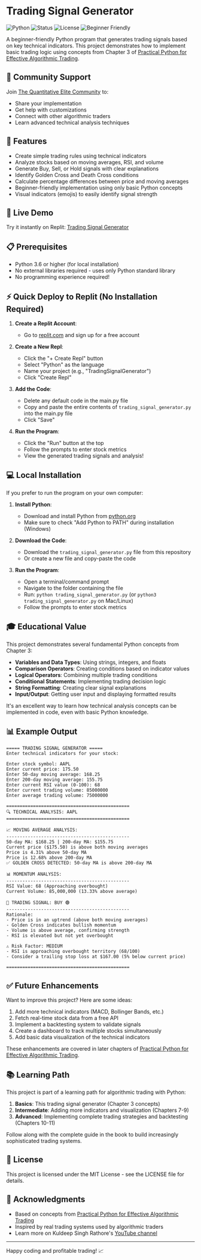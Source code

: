 # Trading Signal Generator

![Python](https://img.shields.io/badge/Python-3.6+-blue.svg)
![Status](https://img.shields.io/badge/Status-Active-green.svg)
![License](https://img.shields.io/badge/License-MIT-green.svg)
![Beginner Friendly](https://img.shields.io/badge/Beginner-Friendly-brightgreen.svg)

A beginner-friendly Python program that generates trading signals based on key technical indicators. This project demonstrates how to implement basic trading logic using concepts from Chapter 3 of [Practical Python for Effective Algorithmic Trading](https://www.amazon.com/dp/B0F3S8FQ7C).

## 🤝 Community Support

Join [The Quantitative Elite Community](https://www.skool.com/the-quantitative-elite) to:
- Share your implementation
- Get help with customizations
- Connect with other algorithmic traders
- Learn advanced technical analysis techniques

## 🌟 Features

- Create simple trading rules using technical indicators
- Analyze stocks based on moving averages, RSI, and volume
- Generate Buy, Sell, or Hold signals with clear explanations
- Identify Golden Cross and Death Cross conditions
- Calculate percentage differences between price and moving averages
- Beginner-friendly implementation using only basic Python concepts
- Visual indicators (emojis) to easily identify signal strength

## 🚀 Live Demo

Try it instantly on Replit: [Trading Signal Generator](https://replit.com/@rathorekuldeeps/Trading-Signal-Generator-Basic)

## 📋 Prerequisites

- Python 3.6 or higher (for local installation)
- No external libraries required - uses only Python standard library
- No programming experience required!

## ⚡ Quick Deploy to Replit (No Installation Required)

1. **Create a Replit Account**:
   - Go to [replit.com](https://replit.com/refer/rathorekuldeeps) and sign up for a free account

2. **Create a New Repl**:
   - Click the "+ Create Repl" button
   - Select "Python" as the language
   - Name your project (e.g., "TradingSignalGenerator")
   - Click "Create Repl"

3. **Add the Code**:
   - Delete any default code in the main.py file
   - Copy and paste the entire contents of `trading_signal_generator.py` into the main.py file
   - Click "Save"

4. **Run the Program**:
   - Click the "Run" button at the top
   - Follow the prompts to enter stock metrics
   - View the generated trading signals and analysis!

## 💻 Local Installation

If you prefer to run the program on your own computer:

1. **Install Python**:
   - Download and install Python from [python.org](https://www.python.org/downloads/)
   - Make sure to check "Add Python to PATH" during installation (Windows)

2. **Download the Code**:
   - Download the `trading_signal_generator.py` file from this repository
   - Or create a new file and copy-paste the code

3. **Run the Program**:
   - Open a terminal/command prompt
   - Navigate to the folder containing the file
   - Run: `python trading_signal_generator.py` (or `python3 trading_signal_generator.py` on Mac/Linux)
   - Follow the prompts to enter stock metrics

## 🎓 Educational Value

This project demonstrates several fundamental Python concepts from Chapter 3:

- **Variables and Data Types**: Using strings, integers, and floats
- **Comparison Operators**: Creating conditions based on indicator values
- **Logical Operators**: Combining multiple trading conditions
- **Conditional Statements**: Implementing trading decision logic
- **String Formatting**: Creating clear signal explanations
- **Input/Output**: Getting user input and displaying formatted results

It's an excellent way to learn how technical analysis concepts can be implemented in code, even with basic Python knowledge.

## 📊 Example Output

```
===== TRADING SIGNAL GENERATOR =====
Enter technical indicators for your stock:

Enter stock symbol: AAPL
Enter current price: 175.50
Enter 50-day moving average: 168.25
Enter 200-day moving average: 155.75
Enter current RSI value (0-100): 68
Enter current trading volume: 85000000
Enter average trading volume: 75000000

==============================================
🔍 TECHNICAL ANALYSIS: AAPL
==============================================

📈 MOVING AVERAGE ANALYSIS:
----------------------------------------------
50-day MA: $168.25 | 200-day MA: $155.75
Current price ($175.50) is above both moving averages
Price is 4.31% above 50-day MA
Price is 12.68% above 200-day MA
✅ GOLDEN CROSS DETECTED: 50-day MA is above 200-day MA

📊 MOMENTUM ANALYSIS:
----------------------------------------------
RSI Value: 68 (Approaching overbought)
Current Volume: 85,000,000 (13.33% above average)

🚦 TRADING SIGNAL: BUY 🟢
----------------------------------------------
Rationale:
- Price is in an uptrend (above both moving averages)
- Golden Cross indicates bullish momentum
- Volume is above average, confirming strength
- RSI is elevated but not yet overbought

⚠️ Risk Factor: MEDIUM
- RSI is approaching overbought territory (68/100)
- Consider a trailing stop loss at $167.00 (5% below current price)

==============================================
```

## ✅ Future Enhancements

Want to improve this project? Here are some ideas:

1. Add more technical indicators (MACD, Bollinger Bands, etc.)
2. Fetch real-time stock data from a free API
3. Implement a backtesting system to validate signals
4. Create a dashboard to track multiple stocks simultaneously
5. Add basic data visualization of the technical indicators

These enhancements are covered in later chapters of [Practical Python for Effective Algorithmic Trading](https://www.amazon.com/dp/B0F3S8FQ7C).

## 📚 Learning Path

This project is part of a learning path for algorithmic trading with Python:

1. **Basics**: This trading signal generator (Chapter 3 concepts)
2. **Intermediate**: Adding more indicators and visualization (Chapters 7-9)
3. **Advanced**: Implementing complete trading strategies and backtesting (Chapters 10-11)

Follow along with the complete guide in the book to build increasingly sophisticated trading systems.

## 📝 License

This project is licensed under the MIT License - see the LICENSE file for details.

## 🙏 Acknowledgments

- Based on concepts from [Practical Python for Effective Algorithmic Trading](https://www.amazon.com/dp/B0F3S8FQ7C)
- Inspired by real trading systems used by algorithmic traders
- Learn more on Kuldeep Singh Rathore's [YouTube channel](https://www.youtube.com/@KuldeepSinghAlgo)

---

Happy coding and profitable trading! 📈